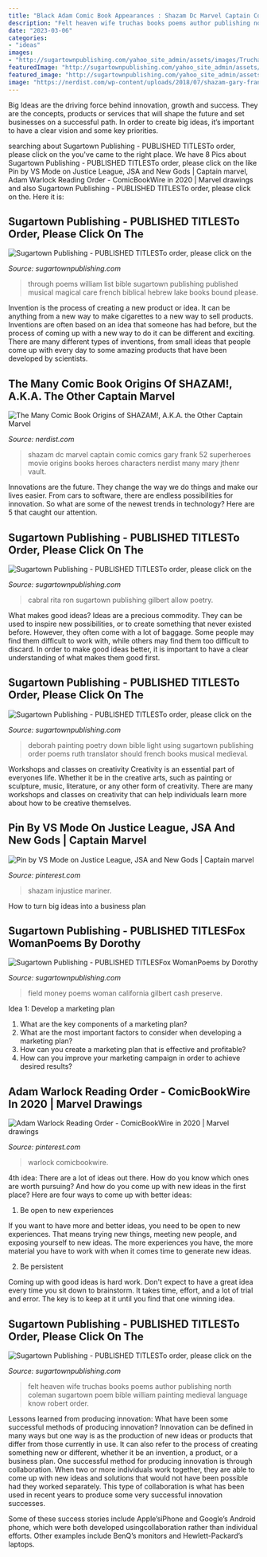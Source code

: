 ```yaml
---
title: "Black Adam Comic Book Appearances : Shazam Dc Marvel Captain Comic Comics Gary Frank 52 Superheroes Movie Origins Books Heroes Characters Nerdist Many Mary Jthenr Vault"
description: "Felt heaven wife truchas books poems author publishing north coleman sugartown poem bible william painting medieval language know robert order"
date: "2023-03-06"
categories:
- "ideas"
images:
- "http://sugartownpublishing.com/yahoo_site_admin/assets/images/Truchas-cover-for-Jannie-sm.26103416_std.jpg"
featuredImage: "http://sugartownpublishing.com/yahoo_site_admin/assets/images/Voices_from_the_Field_at_350_dpi.80123431_std.jpg"
featured_image: "http://sugartownpublishing.com/yahoo_site_admin/assets/images/1b_Author_photo_Ron_Cabral.63113149_std.jpg"
image: "https://nerdist.com/wp-content/uploads/2018/07/shazam-gary-frank.jpg"
---
```



Big Ideas are the driving force behind innovation, growth and success. They are the concepts, products or services that will shape the future and set businesses on a successful path. In order to create big ideas, it’s important to have a clear vision and some key priorities.

	

		
searching about Sugartown Publishing - PUBLISHED TITLESTo order, please click on the you've came to the right place. We have 8 Pics about Sugartown Publishing - PUBLISHED TITLESTo order, please click on the like Pin by VS Mode on Justice League, JSA and New Gods | Captain marvel, Adam Warlock Reading Order - ComicBookWire in 2020 | Marvel drawings and also Sugartown Publishing - PUBLISHED TITLESTo order, please click on the. Here it is:
		
    
## Sugartown Publishing - PUBLISHED TITLESTo Order, Please Click On The

<img loading=lazy src="http://sugartownpublishing.com/yahoo_site_admin/assets/images/Bob_Coats_at_Lake_Tahoe3.338124218_std.jpg" onerror="this.onerror=null;this.src='https://tse4.mm.bing.net/th?id=OIP.lE4r4hAl89v1KtgKZ0PLDwHaJl&amp;pid=15.1';" alt="Sugartown Publishing - PUBLISHED TITLESTo order, please click on the">

_Source: sugartownpublishing.com_

>through poems william list bible sugartown publishing published musical magical care french biblical hebrew lake books bound please. 

	

Invention is the process of creating a new product or idea. It can be anything from a new way to make cigarettes to a new way to sell products. Inventions are often based on an idea that someone has had before, but the process of coming up with a new way to do it can be different and exciting. There are many different types of inventions, from small ideas that people come up with every day to some amazing products that have been developed by scientists.

    
## The Many Comic Book Origins Of SHAZAM!, A.K.A. The Other Captain Marvel

<img loading=lazy src="https://nerdist.com/wp-content/uploads/2018/07/shazam-gary-frank.jpg" onerror="this.onerror=null;this.src='https://tse4.mm.bing.net/th?id=OIP.v4pVGZiYfCOa1S3957FPZwHaK1&amp;pid=15.1';" alt="The Many Comic Book Origins of SHAZAM!, A.K.A. the Other Captain Marvel">

_Source: nerdist.com_

>shazam dc marvel captain comic comics gary frank 52 superheroes movie origins books heroes characters nerdist many mary jthenr vault. 

	

Innovations are the future. They change the way we do things and make our lives easier. From cars to software, there are endless possibilities for innovation. So what are some of the newest trends in technology? Here are 5 that caught our attention.

    
## Sugartown Publishing - PUBLISHED TITLESTo Order, Please Click On The

<img loading=lazy src="http://sugartownpublishing.com/yahoo_site_admin/assets/images/1b_Author_photo_Ron_Cabral.63113149_std.jpg" onerror="this.onerror=null;this.src='https://tse3.mm.bing.net/th?id=OIP.KPuxpa3iDx0h8TYj5KzAhQAAAA&amp;pid=15.1';" alt="Sugartown Publishing - PUBLISHED TITLESTo order, please click on the">

_Source: sugartownpublishing.com_

>cabral rita ron sugartown publishing gilbert allow poetry. 

	

What makes good ideas?
Ideas are a precious commodity. They can be used to inspire new possibilities, or to create something that never existed before. However, they often come with a lot of baggage. Some people may find them difficult to work with, while others may find them too difficult to discard. In order to make good ideas better, it is important to have a clear understanding of what makes them good first.

    
## Sugartown Publishing - PUBLISHED TITLESTo Order, Please Click On The

<img loading=lazy src="http://sugartownpublishing.com/yahoo_site_admin/assets/images/Deborah_smaller.338124107_std.jpg" onerror="this.onerror=null;this.src='https://tse3.mm.bing.net/th?id=OIP.E2HbiukMKukFSVWGrL7B4AHaKQ&amp;pid=15.1';" alt="Sugartown Publishing - PUBLISHED TITLESTo order, please click on the">

_Source: sugartownpublishing.com_

>deborah painting poetry down bible light using sugartown publishing order poems ruth translator should french books musical medieval. 

	

Workshops and classes on creativity
Creativity is an essential part of everyones life. Whether it be in the creative arts, such as painting or sculpture, music, literature, or any other form of creativity. There are many workshops and classes on creativity that can help individuals learn more about how to be creative themselves.

    
## Pin By VS Mode On Justice League, JSA And New Gods | Captain Marvel

<img loading=lazy src="https://i.pinimg.com/originals/a2/5e/fa/a25efa629baeefc54893a1d7af1ecf19.jpg" onerror="this.onerror=null;this.src='https://tse1.mm.bing.net/th?id=OIP.g61fHGaMx0rox1TO1MnzfgAAAA&amp;pid=15.1';" alt="Pin by VS Mode on Justice League, JSA and New Gods | Captain marvel">

_Source: pinterest.com_

>shazam injustice mariner. 

	

How to turn big ideas into a business plan
 

    
## Sugartown Publishing - PUBLISHED TITLESFox WomanPoems By Dorothy

<img loading=lazy src="http://sugartownpublishing.com/yahoo_site_admin/assets/images/Voices_from_the_Field_at_350_dpi.80123431_std.jpg" onerror="this.onerror=null;this.src='https://tse1.mm.bing.net/th?id=OIP.fjDD9v3ye_t8jggkGVyhbgHaLH&amp;pid=15.1';" alt="Sugartown Publishing - PUBLISHED TITLESFox WomanPoems by Dorothy">

_Source: sugartownpublishing.com_

>field money poems woman california gilbert cash preserve. 

	

Idea 1: Develop a marketing plan
1. What are the key components of a marketing plan? 
2. What are the most important factors to consider when developing a marketing plan? 
3. How can you create a marketing plan that is effective and profitable? 
4. How can you improve your marketing campaign in order to achieve desired results?

    
## Adam Warlock Reading Order - ComicBookWire In 2020 | Marvel Drawings

<img loading=lazy src="https://i.pinimg.com/736x/80/19/02/801902a04c8c40c422374a017462c1aa.jpg" onerror="this.onerror=null;this.src='https://tse3.mm.bing.net/th?id=OIP.BAa4lQA30Yd8WNV5N6RxkQHaKU&amp;pid=15.1';" alt="Adam Warlock Reading Order - ComicBookWire in 2020 | Marvel drawings">

_Source: pinterest.com_

>warlock comicbookwire. 

	

4th idea:
There are a lot of ideas out there. How do you know which ones are worth pursuing? And how do you come up with new ideas in the first place?
Here are four ways to come up with better ideas:

1. Be open to new experiences

If you want to have more and better ideas, you need to be open to new experiences. That means trying new things, meeting new people, and exposing yourself to new ideas. The more experiences you have, the more material you have to work with when it comes time to generate new ideas.

2. Be persistent

Coming up with good ideas is hard work. Don't expect to have a great idea every time you sit down to brainstorm. It takes time, effort, and a lot of trial and error. The key is to keep at it until you find that one winning idea.

    
## Sugartown Publishing - PUBLISHED TITLESTo Order, Please Click On The

<img loading=lazy src="http://sugartownpublishing.com/yahoo_site_admin/assets/images/Truchas-cover-for-Jannie-sm.26103416_std.jpg" onerror="this.onerror=null;this.src='https://tse1.mm.bing.net/th?id=OIP.7fYV5R1AzjuJkmGAX3cpXAAAAA&amp;pid=15.1';" alt="Sugartown Publishing - PUBLISHED TITLESTo order, please click on the">

_Source: sugartownpublishing.com_

>felt heaven wife truchas books poems author publishing north coleman sugartown poem bible william painting medieval language know robert order. 

	

Lessons learned from producing innovation: What have been some successful methods of producing innovation?
Innovation can be defined in many ways but one way is as the production of new ideas or products that differ from those currently in use. It can also refer to the process of creating something new or different, whether it be an invention, a product, or a business plan.
One successful method for producing innovation is through collaboration. When two or more individuals work together, they are able to come up with new ideas and solutions that would not have been possible had they worked separately. This type of collaboration is what has been used in recent years to produce some very successful innovation successes.

Some of these success stories include Apple’siPhone and Google’s Android phone, which were both developed usingcollaboration rather than individual efforts. Other examples include BenQ’s monitors and Hewlett-Packard’s laptops.

